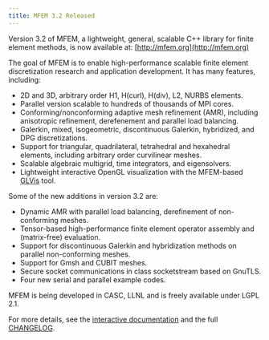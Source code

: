 ```yaml
---
title: MFEM 3.2 Released
---
```


Version 3.2 of MFEM, a lightweight, general, scalable C++ library for finite element methods, is now available at: [http://mfem.org](http://mfem.org)

The goal of MFEM is to enable high-performance scalable finite element discretization research and application development. It has many features, including:

- 2D and 3D, arbitrary order H1, H(curl), H(div), L2, NURBS elements.
- Parallel version scalable to hundreds of thousands of MPI cores.
- Conforming/nonconforming adaptive mesh refinement (AMR), including anisotropic refinement, derefenement and parallel load balancing.
- Galerkin, mixed, isogeometric, discontinuous Galerkin, hybridized, and DPG discretizations.
- Support for triangular, quadrilateral, tetrahedral and hexahedral elements, including arbitrary order curvilinear meshes.
- Scalable algebraic multigrid, time integrators, and eigensolvers.
- Lightweight interactive OpenGL visualization with the MFEM-based [GLVis](http://glvis.org) tool.

Some of the new additions in version 3.2 are:

- Dynamic AMR with parallel load balancing, derefinement of non-conforming meshes.
- Tensor-based high-performance finite element operator assembly and (matrix-free) evaluation.
- Support for discontinuous Galerkin and hybridization methods on parallel non-conforming meshes.
- Support for Gmsh and CUBIT meshes.
- Secure socket communications in class socketstream based on GnuTLS.
- Four new serial and parallel example codes.

MFEM is being developed in CASC, LLNL and is freely available under LGPL 2.1.

For more details, see the [interactive documentation](http://mfem.org/examples) and the full [CHANGELOG](https://raw.githubusercontent.com/mfem/mfem/master/CHANGELOG).
